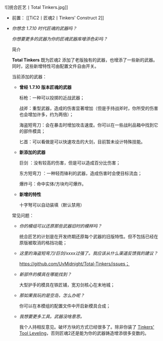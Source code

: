![[统合匠艺丨Total Tinkers.jpg]]
- 前置：
 [[TiC2丨匠魂2丨Tinkers' Construct 2]]

- _你想念 1.7.10 时代匠魂的武器吗？_
    
    _你想要更多的武器为你的匠魂武器库增添色彩吗？_
    
    简介
    
    **Total Tinkers** 既为匠魂2 添加了老版独有的武器，也增添了一些新的武器。同时，这些新增特性可由配置文件自由开关。
    
    当前添加的武器：
    
    - **曾经 1.7.10 版本匠魂的武器**
        
        标枪：一种可以投掷的近战武器；
        
        战斧：重型武器，造成的伤害显著增加（但是手持战斧时，你所受的伤害也会增加许多，约为两倍）；
        
        海盗短弯刀：会在暴击时增加攻击速度。你可以在一些战利品箱中找到它的部件模具；
        
        匕首：可以看做是可以快速攻击的大剑，目前暂未设计特殊技能。
        
    - **新添加的武器**
        
        巨剑 ：没有较高的伤害，但是可以造成百分比伤害；
        
        东方短弯刀 ：一种轻而锋利的武器，造成伤害时会使目标流血；
        
        爆炸弓：命中实体/方块均可爆炸。
        
    - **新增的特性**
        
        十字弩可以自动装填（默认禁用）
        
    
    常见问题：
    
    - _你的模组可以还原那些武器旧时的模样吗？_
        
        统合匠艺的计划是在开发终期还原每个武器的旧版特性。但不包括已经在原版被取消的格挡功能；
        
    - _这里的海盗短弯刀/巨剑/xxxx过强了。我应该从什么渠道反馈我的建议？_
        
        https://github.com/UvMidnight/Total-Tinkers/issues；
        
    - _新部件的模具在哪能找到？_
        
        大型护手的模具在铁匠铺，宽刃剑核心在末地城；
        
    - _那如果我玩的是空岛，怎么办呢？_
        
        你可以在本模组的配置文件中开启新模具合成；
        
    - _我想要更多工具。武器没啥意思。_
        
        我个人持相反意见。破坏方块的方式已经很多了。除非你装了 [Tinkers' Tool Leveling](https://www.mcmod.cn/class/1056.html "Tinker Tool Leveling")，否则匠魂2还是能为你的武器铸造增添很多变数的。